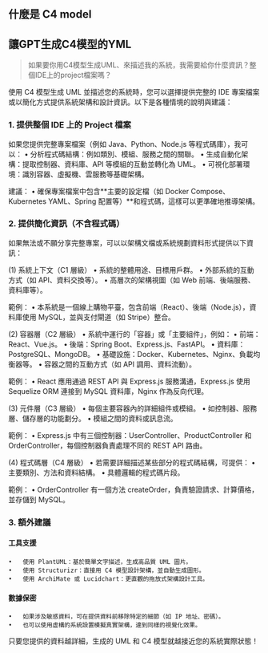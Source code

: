 
## 什麼是 C4 model 

## 讓GPT生成C4模型的YML

> 如果要你用C4模型生成UML、來描述我的系統，我需要給你什麼資訊？整個IDE上的project檔案嗎？

使用 C4 模型生成 UML 並描述您的系統時，您可以選擇提供完整的 IDE 專案檔案或以簡化方式提供系統架構和設計資訊。以下是各種情境的說明與建議：

### 1. 提供整個 IDE 上的 Project 檔案

如果您提供完整專案檔案（例如 Java、Python、Node.js 等程式碼庫），我可以：
	•	分析程式碼結構：例如類別、模組、服務之間的關聯。
	•	生成自動化架構：提取控制器、資料庫、API 等模組的互動並轉化為 UML。
	•	可視化部署環境：識別容器、虛擬機、雲服務等基礎架構。

建議：
	•	確保專案檔案中包含**主要的設定檔（如 Docker Compose、Kubernetes YAML、Spring 配置等）**和程式碼，這樣可以更準確地推導架構。

### 2. 提供簡化資訊（不含程式碼）

如果無法或不願分享完整專案，可以以架構文檔或系統規劃資料形式提供以下資訊：

(1) 系統上下文（C1 層級）
	•	系統的整體用途、目標用戶群。
	•	外部系統的互動方式（如 API、資料交換等）。
	•	高層次的架構視圖（如 Web 前端、後端服務、資料庫等）。

範例：
	•	本系統是一個線上購物平臺，包含前端（React）、後端（Node.js），資料庫使用 MySQL，並與支付閘道（如 Stripe）整合。

(2) 容器層（C2 層級）
	•	系統中運行的「容器」或「主要組件」，例如：
	•	前端：React、Vue.js。
	•	後端：Spring Boot、Express.js、FastAPI。
	•	資料庫：PostgreSQL、MongoDB。
	•	基礎設施：Docker、Kubernetes、Nginx、負載均衡器等。
	•	容器之間的互動方式（如 API 調用、資料流動）。

範例：
	•	React 應用通過 REST API 與 Express.js 服務溝通，Express.js 使用 Sequelize ORM 連接到 MySQL 資料庫，Nginx 作為反向代理。

(3) 元件層（C3 層級）
	•	每個主要容器內的詳細組件或模組。
	•	如控制器、服務層、儲存層的功能劃分。
	•	模組之間的資料或訊息流。

範例：
	•	Express.js 中有三個控制器：UserController、ProductController 和 OrderController，每個控制器負責處理不同的 REST API 路由。

(4) 程式碼層（C4 層級）
	•	若需要詳細描述某些部分的程式碼結構，可提供：
	•	主要類別、方法和資料結構。
	•	具體邏輯的程式碼片段。

範例：
	•	OrderController 有一個方法 createOrder，負責驗證請求、計算價格，並存儲到 MySQL。

### 3. 額外建議

#### 工具支援

	•	使用 PlantUML：基於簡單文字描述，生成高品質 UML 圖片。
	•	使用 Structurizr：直接用 C4 模型設計架構，並自動生成圖形。
	•	使用 ArchiMate 或 Lucidchart：更直觀的拖放式架構設計工具。

#### 數據保密

	•	如果涉及敏感資料，可在提供資料前移除特定的細節（如 IP 地址、密碼）。
	•	也可以使用虛構的系統設置模擬真實架構，達到同樣的視覺化效果。

只要您提供的資料越詳細，生成的 UML 和 C4 模型就越接近您的系統實際狀態！

